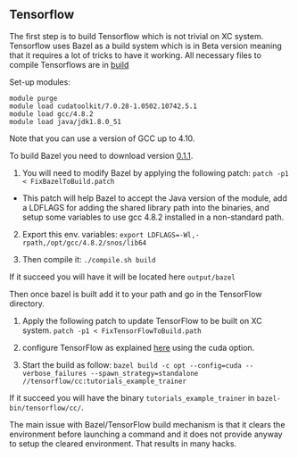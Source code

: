 ## Tensorflow

The first step is to build Tensorflow which is not trivial on XC system.
Tensorflow uses Bazel as a build system which is in Beta version meaning that it requires a lot of tricks to have it working.
All necessary files to compile Tensorflows are in [build](https://github.com/eth-cscs/TensorFlow/tree/master/build)

Set-up modules:
```
module purge
module load cudatoolkit/7.0.28-1.0502.10742.5.1
module load gcc/4.8.2
module load java/jdk1.8.0_51
```
Note that you can use a version of GCC up to 4.10.

To build Bazel you need to download version [0.1.1](https://github.com/bazelbuild/bazel/archive/0.1.1.tar.gz).

1. You will need to modify Bazel by applying the following patch:
`patch -p1 < FixBazelToBuild.patch`
- This patch will help Bazel to accept the Java version of the module, add a LDFLAGS for adding the shared library path into the binaries, and setup some variables to use gcc 4.8.2 installed in a non-standard path.

2. Export this env. variables:
`export LDFLAGS=-Wl,-rpath,/opt/gcc/4.8.2/snos/lib64`

3. Then compile it:
`./compile.sh build`

If it succeed you will have it will be located here `output/bazel`

Then once bazel is built add it to your path and go in the TensorFlow directory.

1. Apply the following patch to update TensorFlow to be built on XC system.
`patch -p1 < FixTensorFlowToBuild.path`

2. configure TensorFlow as explained [here](https://www.tensorflow.org/versions/master/get_started/os_setup.html#installing-from-sources) using the cuda option.

3. Start the build as follow:
`bazel build -c opt --config=cuda --verbose_failures --spawn_strategy=standalone //tensorflow/cc:tutorials_example_trainer`

If it succeed you will have the binary `tutorials_example_trainer` in `bazel-bin/tensorflow/cc/`.

The main issue with Bazel/TensorFlow build mechanism is that it clears the environment before launching a command and it does not provide anyway to setup the cleared environment.
That results in many hacks.
